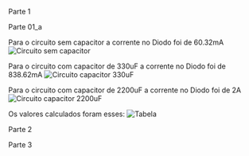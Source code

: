 Parte 1

Parte 01_a

Para o circuito sem capacitor a corrente no Diodo foi de 60.32mA
![Circuito sem capacitor](https://i.imgur.com/6UTuYzv.png)

Para o circuito com capacitor de 330uF a corrente no Diodo foi de 838.62mA
![Circuito capacitor 330uF](https://i.imgur.com/mOglBsA.png)

Para o circuito com capacitor de 2200uF a corrente no Diodo foi de 2A
![Circuito capacitor 2200uF](https://i.imgur.com/zLOpYDI.png)

Os valores calculados foram esses:
![Tabela](https://i.imgur.com/Ne6RiTK.png)









Parte 2

Parte 3
